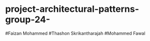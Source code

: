 # project-architectural-patterns-group-24-
#Faizan Mohammed
#Thashon Skrikantharajah
#Mohammed Fawal
